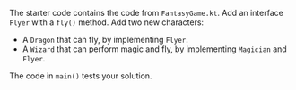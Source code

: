 

The starter code contains the code from `FantasyGame.kt`. Add an interface
`Flyer` with a `fly()` method. Add two new characters:

- A `Dragon` that can fly, by implementing `Flyer`.
- A `Wizard` that can perform magic and fly, by implementing `Magician` and `Flyer`.

The code in `main()` tests your solution.
